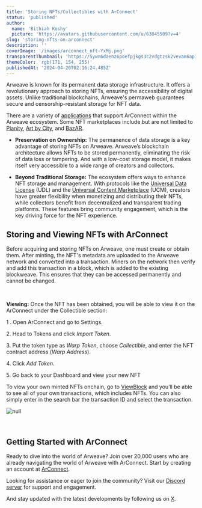 ```yaml
---
title: 'Storing NFTs/Collectibles with ArConnect'
status: 'published'
author:
  name: 'Bithiah Koshy'
  picture: 'https://avatars.githubusercontent.com/u/63845509?v=4'
slug: 'storing-nfts-on-arconnect'
description: ''
coverImage: '/images/arconnect_nft-YxMj.png'
transparentThumbnail: 'https://5ywn6daenz6poefpjkgs3c2vdgtzsk2vevam6ap7mvc4443iwdfq.arweave.net/DylUl948pkZatGDUFFs1nZ4VWdUuwE5kXn3K07gJPzI'
themeColor: 'rgb(171, 154, 255)'
publishedAt: '2024-04-26T02:16:24.485Z'
---
```


Arweave is known for its permanent data storage infrastructure. It offers a revolutionary approach to storing NFTs, ensuring the accessibility of digital assets. Unlike traditional blockchains, Arweave's permaweb guarantees secure and censorship-resistant storage for NFT data. <br>

There are a variety of [applications](https://www.arconnect.io/apps) that support ArConnect within the Arweave ecosystem. Some NFT marketplaces include but are not limited to [Pianity](https://pianity.com/), [Art by City](https://artby.city/), and [BazAR](https://bazar.arweave.dev/).

- **Preservation on Ownership:** The permanence of data storage is a key advantage of storing NFTs on Arweave. Arweave’s blockchain architecture allows NFTs to be stored permanently, eliminating the risk of data loss or tampering. And with a low-cost storage model, it makes itself very accessible to a wide range of creators and collectors.

- **Beyond Traditional Storage:** The ecosystem offers ways to enhance NFT storage and management. With protocols like the [Universal Data License](https://mirror.xyz/0x64eA438bd2784F2C52a9095Ec0F6158f847182d9/AjNBmiD4A4Sw-ouV9YtCO6RCq0uXXcGwVJMB5cdfbhE) (UDL) and the [Universal Content Marketplace](https://ucm-wiki.g8way.io/#/en/main) (UCM), creators have greater flexibility when monetizing and distributing their NFTs, while collectors benefit from decentralized and transparent trading platforms. These features bring community engagement, which is the key driving force for the NFT experience.

## **Storing and Viewing NFTs with ArConnect**

Before acquiring and storing NFTs on Arweave, one must create or obtain them. After minting, the NFT's metadata are uploaded to the Arweave network and converted into a transaction. Miners on the network then verify and add this transaction in a block, which is added to the existing blockweave. This ensures that they can be accessed permanently and cannot be changed.<br>

<br>

**Viewing:** Once the NFT has been obtained, you will be able to view it on the ArConnect under the Collectible section:

1 . Open ArConnect and go to Settings.

2\. Head to Tokens and click *Import Token*.

3\. Put the token type as *Warp Token*, choose *Collectible*, and enter the NFT contract address (*Warp Address*).

4\. Click *Add Token*.

5\. Go back to your Dashboard and view your new NFT

To view your own minted NFTs onchain, go to [ViewBlock](https://viewblock.io/arweave) and you’ll be able to see all of your own transactions, which includes NFTs. You can also simply enter in the search bar the transaction ID and select the transaction.

![null](https://lh7-us.googleusercontent.com/j36k8Y-tw3nFmDMKa_iER4YQbgGxHiKPxQWOVXAHJdfiJi4jMcfPISnfOdXKOPHiaZIjZhcMuphgTQX2jXUZVVcX-MupSQLbQNN_Fh4dPZrl7au-mBMU0up1JGNMrKHHKSDIDCsrayqv_kk5NiHzCGo)<br>

<br>

## **Getting Started with ArConnect**

Ready to dive into the world of Arweave? Join over 20,000 users who are already navigating the world of Arweave with ArConnect. Start by creating an account at [ArConnect](https://arconnect.io/download?utm_source=ArConnect+Blog&utm_medium=Post&utm_campaign=Storing+nfts+on+arconnect?utm_id=Storing+nfts+on+arconnect?).

Looking for assistance or eager to join the community? Visit our [Discord server](https://discord.gg/uFkWB5GMfS) for support and engagement. <br>

And stay updated with the latest developments by following us on [X](https://twitter.com/arconnectio).

<br>

